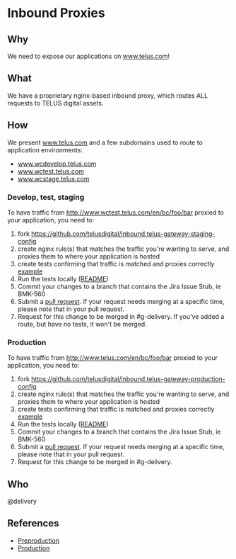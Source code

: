# Inbound Proxies

## Why

We need to expose our applications on www.telus.com!

## What

We have a proprietary nginx-based inbound proxy, which routes ALL requests to TELUS digital assets.

## How

We present www.telus.com and a few subdomains used to route to application environments:

- www.wcdevelop.telus.com
- www.wctest.telus.com
- www.wcstage.telus.com

### Develop, test, staging

To have traffic from http://www.wctest.telus.com/en/bc/foo/bar proxied to your application, you need to:

1. fork https://github.com/telusdigital/inbound.telus-gateway-staging-config
1. create nginx rule(s) that matches the traffic you're wanting to serve, and proxies them to where your application is hosted
1. create tests confirming that traffic is matched and proxies correctly [example](https://github.com/telusdigital/inbound.telus-gateway-staging-config/blob/master/tests/spec/b4yb_spec.rb#L3-L6)
1. Run the tests locally ([README](https://github.com/telusdigital/inbound.telus-gateway-staging-config/blob/master/README.md#testing))
1. Commit your changes to a branch that contains the Jira Issue Stub, ie BMK-560
1. Submit a [pull request](https://github.com/telusdigital/inbound.telus-gateway-staging-config). If your request needs merging at a specific time, please note that in your pull request.
1. Request for this change to be merged in #g-delivery. If you've added a route, but have no tests, it won't be merged.

### Production

To have traffic from http://www.telus.com/en/bc/foo/bar proxied to your application, you need to:

1. fork https://github.com/telusdigital/inbound.telus-gateway-production-config
1. create nginx rule(s) that matches the traffic you're wanting to serve, and proxies them to where your application is hosted
1. create tests confirming that traffic is matched and proxies correctly [example](https://github.com/telusdigital/inbound.telus-gateway-production-config/blob/master/tests/spec/b4yb_spec.rb#L36-L39)
1. Run the tests locally ([README](https://github.com/telusdigital/inbound.telus-gateway-production-config/blob/master/README.md#testing))
1. Commit your changes to a branch that contains the Jira Issue Stub, ie BMK-560
1. Submit a [pull request](https://github.com/telusdigital/inbound.telus-gateway-production-config). If your request needs merging at a specific time, please note that in your pull request.
1. Request for this change to be merged in #g-delivery.

## Who

@delivery

## References

- [Preproduction](ttps://github.com/telusdigital/inbound.telus-gateway-staging-config)
- [Production](https://github.com/telusdigital/inbound.telus-gateway-production-config)